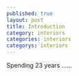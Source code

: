 ```yaml
---
published: true
layout: post
title: Introduction
category: interiors
categories: interiors
categorys: interiors
---
```







Spending 23 years ......
